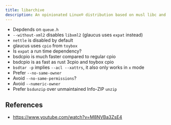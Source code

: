 ```yaml
---
title: libarchive
description: An opinionated Linux® distribution based on musl libc and toybox
---
```


- Depdends on `queue.h`
- `--without-xml2` disables `libxml2` (glaucus uses `expat` instead)
- `nettle` is disabled by default
- glaucus uses `cpio` from `toybox`
- Is `expat` a run time dependency?
- bsdcpio is much faster compared to regular cpio
- bsdcpio is as fast as rust 3cpio and toybox cpio
- `bsdtar -p` implies `--acl --xattrs`, it also only works in `x` mode
- Prefer `--no-same-owner`
- Avoid `--no-same-permissions`?
- Avoid `--numeric-owner`
- Prefer `bsdunzip` over unmaintained Info-ZIP `unzip`

## References
- https://www.youtube.com/watch?v=M8NVBa3ZsE4
